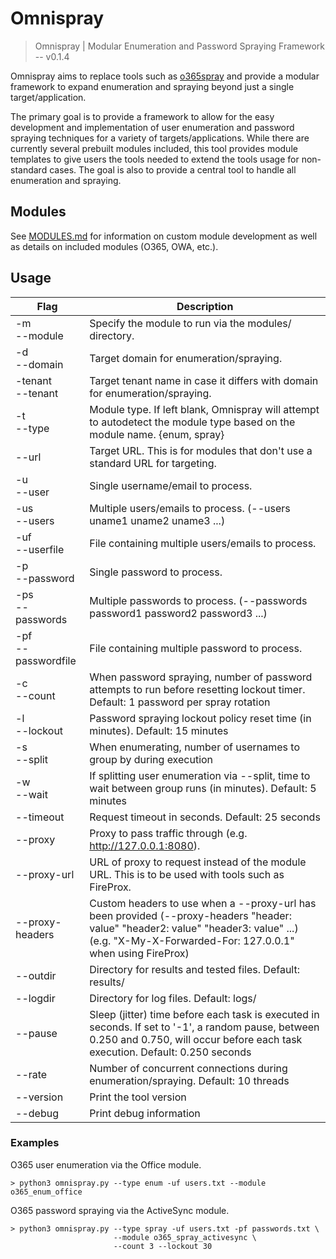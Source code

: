 # Omnispray

> Omnispray | Modular Enumeration and Password Spraying Framework -- v0.1.4

Omnispray aims to replace tools such as [o365spray](https://github.com/0xZDH/o365spray) and provide a modular framework to expand enumeration and spraying beyond just a single target/application.

The primary goal is to provide a framework to allow for the easy development and implementation of user enumeration and password spraying techniques for a variety of targets/applications. While there are currently several prebuilt modules included, this tool provides module templates to give users the tools needed to extend the tools usage for non-standard cases. The goal is also to provide a central tool to handle all enumeration and spraying.

## Modules

See [MODULES.md](MODULES.md) for information on custom module development as well as details on included modules (O365, OWA, etc.).

## Usage

| Flag         | Description                                                                                                |
|--------------|------------------------------------------------------------------------------------------------------------|
| -m<br/>--module | Specify the module to run via the modules/ directory.                                                   |
| -d<br/>--domain | Target domain for enumeration/spraying.                                                                 |
| -tenant<br/>--tenant | Target tenant name in case it differs with domain for enumeration/spraying.                       |
| -t<br/>--type   | Module type. If left blank, Omnispray will attempt to autodetect the module type based on the module name. {enum, spray} |
| --url  | Target URL. This is for modules that don't use a standard URL for targeting.                                     |
| -u<br/>--user   | Single username/email to process.                                                                       |
| -us<br/>--users | Multiple users/emails to process. (--users uname1 uname2 uname3 ...)                                    |
| -uf<br/>--userfile  | File containing multiple users/emails to process.                                                   |
| -p<br/>--password   | Single password to process.                                                                         |
| -ps<br/>--passwords | Multiple passwords to process. (--passwords password1 password2 password3 ...)                      |
| -pf<br/>--passwordfile | File containing multiple password to process.                                                    |
| -c<br/>--count   | When password spraying, number of password attempts to run before resetting lockout timer. Default: 1 password per spray rotation |
| -l<br/>--lockout | Password spraying lockout policy reset time (in minutes). Default: 15 minutes                          |
| -s<br/>--split   | When enumerating, number of usernames to group by during execution                                     |
| -w<br/>--wait    | If splitting user enumeration via --split, time to wait between group runs (in minutes). Default: 5 minutes |
| --timeout     | Request timeout in seconds. Default: 25 seconds                                                           |
| --proxy       | Proxy to pass traffic through (e.g. http://127.0.0.1:8080).                                               |
| --proxy-url   | URL of proxy to request instead of the module URL. This is to be used with tools such as FireProx.        |
| --proxy-headers  | Custom headers to use when a --proxy-url has been provided (--proxy-headers "header: value" "header2: value" "header3: value" ...) (e.g. "X-My-X-Forwarded-For: 127.0.0.1" when using FireProx) |
| --outdir      | Directory for results and tested files. Default: results/                                                 |
| --logdir      | Directory for log files. Default: logs/                                                                   |
| --pause       | Sleep (jitter) time before each task is executed in seconds. If set to '-1', a random pause, between 0.250 and 0.750, will occur before each task execution. Default: 0.250 seconds |
| --rate        | Number of concurrent connections during enumeration/spraying. Default: 10 threads                         |
| --version     | Print the tool version                                                                                    |
| --debug       | Print debug information                                                                                   |

### Examples

O365 user enumeration via the Office module.
```
> python3 omnispray.py --type enum -uf users.txt --module o365_enum_office
```

O365 password spraying via the ActiveSync module.
```
> python3 omnispray.py --type spray -uf users.txt -pf passwords.txt \
                       --module o365_spray_activesync \
                       --count 3 --lockout 30
```
